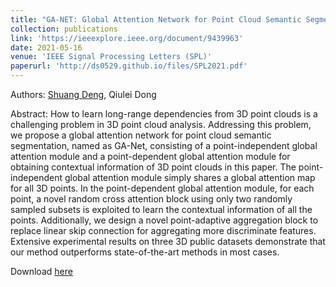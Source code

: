 ```yaml
---
title: "GA-NET: Global Attention Network for Point Cloud Semantic Segmentation"
collection: publications
link: 'https://ieeexplore.ieee.org/document/9439963'
date: 2021-05-16
venue: 'IEEE Signal Processing Letters (SPL)'
paperurl: 'http://ds0529.github.io/files/SPL2021.pdf'
---
```


Authors: <u>Shuang Deng</u>, Qiulei Dong

Abstract: How to learn long-range dependencies from 3D point clouds is a challenging problem in 3D point cloud analysis. Addressing this problem, we propose a global attention network for point cloud semantic segmentation, named as GA-Net, consisting of a point-independent global attention module and a point-dependent global attention module for obtaining contextual information of 3D point clouds in this paper. The point-independent global attention module simply shares a global attention map for all 3D points. In the point-dependent global attention module, for each point, a novel random cross attention block using only two randomly sampled subsets is exploited to learn the contextual information of all the points. Additionally, we design a novel point-adaptive aggregation block to replace linear skip connection for aggregating more discriminate features. Extensive experimental results on three 3D public datasets demonstrate that our method outperforms state-of-the-art methods in most cases.

<p>Download <a href='http://ds0529.github.io/files/SPL2021.pdf'>here</a></p>
